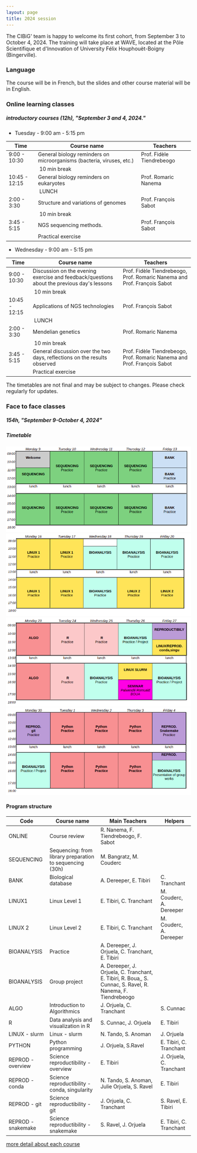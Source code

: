 ```yaml
---
layout: page
title: 2024 session
---
```


The CIBiG' team is happy to welcome its first cohort, from September 3 to October 4, 2024.
The training will take place at WAVE, located at the Pôle Scientifique et d'Innovation of University Félix Houphouët-Boigny (Bingerville).

### Language

The course will be in French, but the slides and other course material will be in English.

### Online learning classes 

##### introductory courses (12h), "September 3 and 4, 2024."

* Tuesday  - 9:00 am - 5:15 pm  

| Time | Course name | Teachers | 
|------|----------------------------------------------------|----------------|
| 9:00 - 10:30 |  General biology reminders on microorganisms (bacteria, viruses, etc.) |  Prof. Fidèle Tiendrebeogo |
|  | 10 min break |  |
| 10:45 - 12:15 |  General biology reminders on eukaryotes | Prof. Romaric Nanema | 
|  | LUNCH |  |
| 2:00 - 3:30| Structure and variations of genomes | Prof. François Sabot |
|  | 10 min break |  |
| 3:45 - 5:15 | NGS sequencing methods. | Prof. François Sabot |
| | Practical exercise | |

* Wednesday - 9:00 am - 5:15 pm  

| Time | Course name | Teachers | 
|------|----------------------------------------------------|----------------|
| 9:00 - 10:30 |  Discussion on the evening exercise and feedback/questions about the previous day's lessons |  Prof. Fidèle Tiendrebeogo, Prof. Romaric Nanema and Prof. François Sabot |
|  | 10 min break |  |
| 10:45 - 12:15 |  Applications of NGS technologies | Prof. François Sabot  | 
|  | LUNCH |  |
| 2:00 - 3:30| Mendelian genetics | Prof. Romaric Nanema |
|  | 10 min break |  |
| 3:45 - 5:15 | General discussion over the two days, reflections on the results observed | Prof. Fidèle Tiendrebeogo, Prof. Romaric Nanema and Prof. François Sabot |
| | Practical exercise | |


The timetables are not final and may be subject to changes. Please check regularly for updates.


### Face to face classes

##### 154h, "September 9-October 4, 2024"

##### Timetable

![Week 1](public/timetable-week1.png)
![Week 2](public/timetable-week2.png)
![Week 3](public/timetable-week3.png)
![Week 4](public/timetable-week4.png)

#### Program structure

| Code | Course name | Main Teachers | Helpers |
|----------------------------------------------------|----------------------------------------------------|----------------|----|
| ONLINE | Course review                                     | R. Nanema, F. Tiendrebeogo, F. Sabot |
| SEQUENCING  | Sequencing: from library preparation to sequencing (30h) | M. Bangratz, M. Couderc |  |
| BANK  | Biological database                               | A. Dereeper, E. Tibiri | C. Tranchant |
| LINUX1      | Linux Level 1  |   E. Tibiri, C. Tranchant | M. Couderc, A. Dereeper |
| LINUX 2    |  Linux Level 2                                          | E. Tibiri, C. Tranchant | M. Couderc, A. Dereeper |
| BIOANALYSIS  | Practice                             | A. Dereeper, J. Orjuela, C. Tranchant, E. Tibiri | |
| BIOANALYSIS  | Group project                             |  A. Dereeper, J. Orjuela, C. Tranchant, E. Tibiri, R. Boua,, S. Cunnac, S. Ravel, R. Nanema, F. Tiendrebeogo | 
| ALGO         | Introduction to Algorithmics                       | J. Orjuela, C. Tranchant | S. Cunnac |
| R              | Data analysis and visualization in R              | S. Cunnac, J. Orjuela | E. Tibiri |
| LINUX - slurm | Linux - slurm                                 | N. Tando, S. Anoman | J. Orjuela|
| PYTHON   | Python programming                                | J. Orjuela, S.Ravel | E. Tibiri, C. Tranchant |   
| REPROD -overview | Science reproductibility - overview                       |  E. Tibiri | J. Orjuela, C. Tranchant   |
| REPROD - conda  | Science reproductibility  - conda, singularity                       |   N. Tando, S. Anoman, Julie Orjuela, S. Ravel | E. Tibiri |
| REPROD - git  | Science reproductibility  - git                       |  J. Orjuela, C. Tranchant| S. Ravel, E. Tibiri |
| REPROD - snakemake  | Science reproductibility  - snakemake                        | S. Ravel, J. Orjuela | E. Tibiri, C. Tranchant |

[more detail about each course](https://cibig-wave.github.io/01-description.html)
